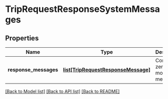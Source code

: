 # TripRequestResponseSystemMessages

## Properties
Name | Type | Description | Notes
------------ | ------------- | ------------- | -------------
**response_messages** | [**list[TripRequestResponseMessage]**](TripRequestResponseMessage.md) | Contains zero or more messages. | [optional] 

[[Back to Model list]](../README.md#documentation-for-models) [[Back to API list]](../README.md#documentation-for-api-endpoints) [[Back to README]](../README.md)


